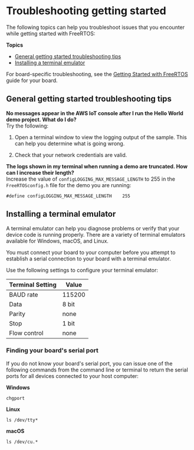 # Troubleshooting getting started<a name="gsg-troubleshooting"></a>

The following topics can help you troubleshoot issues that you encounter while getting started with FreeRTOS:

**Topics**
+ [General getting started troubleshooting tips](#gsg-troubleshooting-general)
+ [Installing a terminal emulator](#uart-term)

For board\-specific troubleshooting, see the [Getting Started with FreeRTOS](freertos-getting-started.md) guide for your board\.

## General getting started troubleshooting tips<a name="gsg-troubleshooting-general"></a>

**No messages appear in the AWS IoT console after I run the Hello World demo project\. What do I do?**  
Try the following:  

1. Open a terminal window to view the logging output of the sample\. This can help you determine what is going wrong\.

1. Check that your network credentials are valid\.

**The logs shown in my terminal when running a demo are truncated\. How can I increase their length?**  
Increase the value of `configLOGGING_MAX_MESSAGE_LENGTH` to 255 in the `FreeRTOSconfig.h` file for the demo you are running:  

```
#define configLOGGING_MAX_MESSAGE_LENGTH    255
```

## Installing a terminal emulator<a name="uart-term"></a>

A terminal emulator can help you diagnose problems or verify that your device code is running properly\. There are a variety of terminal emulators available for Windows, macOS, and Linux\.

You must connect your board to your computer before you attempt to establish a serial connection to your board with a terminal emulator\.

Use the following settings to configure your terminal emulator:


| Terminal Setting | Value | 
| --- | --- | 
|  BAUD rate  |  115200  | 
|  Data  |  8 bit  | 
|  Parity  |  none  | 
|  Stop  |  1 bit  | 
|  Flow control  |  none  | 

### Finding your board's serial port<a name="serial-port-ts"></a>

If you do not know your board's serial port, you can issue one of the following commands from the command line or terminal to return the serial ports for all devices connected to your host computer:

**Windows**  

```
chgport
```

**Linux**  

```
ls /dev/tty*
```

**macOS**  

```
ls /dev/cu.*
```